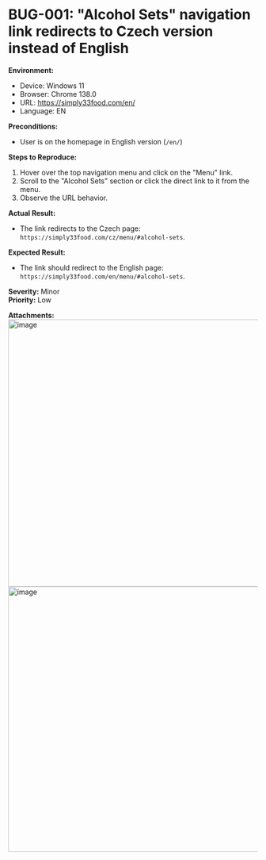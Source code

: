 # BUG-001: "Alcohol Sets" navigation link redirects to Czech version instead of English

**Environment:**
- Device: Windows 11
- Browser: Chrome 138.0
- URL: https://simply33food.com/en/
- Language: EN

**Preconditions:**
- User is on the homepage in English version (`/en/`)

**Steps to Reproduce:**
1. Hover over the top navigation menu and click on the "Menu" link.
2. Scroll to the "Alcohol Sets" section or click the direct link to it from the menu.
3. Observe the URL behavior.

**Actual Result:**
- The link redirects to the Czech page: `https://simply33food.com/cz/menu/#alcohol-sets`.

**Expected Result:**
- The link should redirect to the English page: `https://simply33food.com/en/menu/#alcohol-sets`.

**Severity:** Minor  
**Priority:** Low

**Attachments:** <img width="959" height="539" alt="image" src="https://github.com/user-attachments/assets/0496f86e-d9ae-4f4e-bcfa-00bccbf3e2a8" />
<img width="955" height="535" alt="image" src="https://github.com/user-attachments/assets/ed0b7024-8f5c-4eb6-acd3-e43b9d66e498" />


